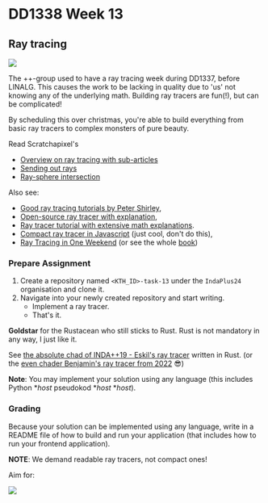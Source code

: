 # DD1338 Week 13

## Ray tracing

![](https://pbs.twimg.com/media/Dk7Umz0W0AU1XlJ.jpg)

The ++-group used to have a ray tracing week during DD1337, before LINALG. This causes the work to be lacking in quality due to 'us' not knowing any of the underlying math. Building ray tracers are fun(!), but can be complicated!

By scheduling this over christmas, you're able to build everything from basic ray tracers to complex monsters of pure beauty. 

Read Scratchapixel's 
- [Overview on ray tracing with sub-articles](https://www.scratchapixel.com/lessons/3d-basic-rendering/introduction-to-ray-tracing/how-does-it-work.html)
- [Sending out rays](https://www.scratchapixel.com/lessons/3d-basic-rendering/ray-tracing-generating-camera-rays/definition-ray.html)
- [Ray-sphere intersection](https://www.scratchapixel.com/lessons/3d-basic-rendering/minimal-ray-tracer-rendering-simple-shapes/ray-sphere-intersection.html)

Also see:
- [Good ray tracing tutorials by Peter Shirley](https://drive.google.com/drive/u/0/folders/14yayBb9XiL16lmuhbYhhvea8mKUUK77W),
- [Open-source ray tracer with explanation](https://tmcw.github.io/literate-raytracer/),
- [Ray tracer tutorial with extensive math explanations](https://www.gabrielgambetta.com/computer-graphics-from-scratch/).
- [Compact ray tracer in Javascript](https://www.gabrielgambetta.com/tiny-raytracer.html) (just cool, don't do this),
- [Ray Tracing in One Weekend](https://raytracing.github.io/books/RayTracingInOneWeekend.html) (or see the whole [book](https://raytracing.github.io/))

### Prepare Assignment

1) Create a repository named `<KTH_ID>-task-13` under the `IndaPlus24` organisation and clone it.
2) Navigate into your newly created repository and start writing.
    - Implement a ray tracer.
    - That's it.

**Goldstar** for the Rustacean who still sticks to Rust. Rust is not mandatory in any way, I just like it.

See [the absolute chad of INDA++19 - Eskil's ray tracer](https://github.com/default-username-852/raytracer) written in Rust. (or the [even chader Benjamin's ray tracer from 2022](https://github.com/IndaPlus22/bwidman-raytracer) :sunglasses:)

**Note**: You may implement your solution using any language (this includes Python *_host_ pseudokod *_host_ *_host_).

### Grading

Because your solution can be implemented using any language, write in a README file of how to build and run your application (that includes how to run your frontend application).

**NOTE**: We demand readable ray tracers, not compact ones!

Aim for:

![](https://www.binarytorgb.com/wp-content/uploads/2018/05/cornellbox.png)
